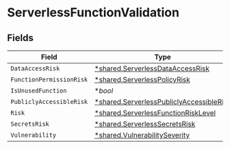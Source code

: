 # ServerlessFunctionValidation


## Fields

| Field                                                                                               | Type                                                                                                | Required                                                                                            | Description                                                                                         |
| --------------------------------------------------------------------------------------------------- | --------------------------------------------------------------------------------------------------- | --------------------------------------------------------------------------------------------------- | --------------------------------------------------------------------------------------------------- |
| `DataAccessRisk`                                                                                    | [*shared.ServerlessDataAccessRisk](../../models/shared/serverlessdataaccessrisk.md)                 | :heavy_minus_sign:                                                                                  | N/A                                                                                                 |
| `FunctionPermissionRisk`                                                                            | [*shared.ServerlessPolicyRisk](../../models/shared/serverlesspolicyrisk.md)                         | :heavy_minus_sign:                                                                                  | N/A                                                                                                 |
| `IsUnusedFunction`                                                                                  | **bool*                                                                                             | :heavy_minus_sign:                                                                                  | N/A                                                                                                 |
| `PubliclyAccessibleRisk`                                                                            | [*shared.ServerlessPubliclyAccessibleRisk](../../models/shared/serverlesspubliclyaccessiblerisk.md) | :heavy_minus_sign:                                                                                  | N/A                                                                                                 |
| `Risk`                                                                                              | [*shared.ServerlessFunctionRiskLevel](../../models/shared/serverlessfunctionrisklevel.md)           | :heavy_minus_sign:                                                                                  | N/A                                                                                                 |
| `SecretsRisk`                                                                                       | [*shared.ServerlessSecretsRisk](../../models/shared/serverlesssecretsrisk.md)                       | :heavy_minus_sign:                                                                                  | N/A                                                                                                 |
| `Vulnerability`                                                                                     | [*shared.VulnerabilitySeverity](../../models/shared/vulnerabilityseverity.md)                       | :heavy_minus_sign:                                                                                  | N/A                                                                                                 |